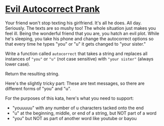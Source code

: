 # [Evil Autocorrect Prank](https://www.codewars.com/kata/evil-autocorrect-prank "https://www.codewars.com/kata/538ae2eb7a4ba8c99b000439")

Your friend won't stop texting his girlfriend. It's all he does. All day. Seriously. The texts are so mushy too! The whole situation just makes you feel ill.
Being the wonderful friend that you are, you hatch an evil plot. While he's sleeping, you take his phone and change the autocorrect options so that every time he types "you" or "u" it gets changed to "your sister."

Write a function called `autocorrect` that takes a string and replaces all instances of `"you"` or `"u"` (not case sensitive) with `"your sister"` (always lower case).

Return the resulting string.

Here's the slightly tricky part: These are text messages, so there are different forms of "you" and "u".

For the purposes of this kata, here's what you need to support:
 - "youuuuu" with any number of u characters tacked onto the end
 - "u" at the beginning, middle, or end of a string, but NOT part of a word
 - "you" but NOT as part of another word like youtube or bayou